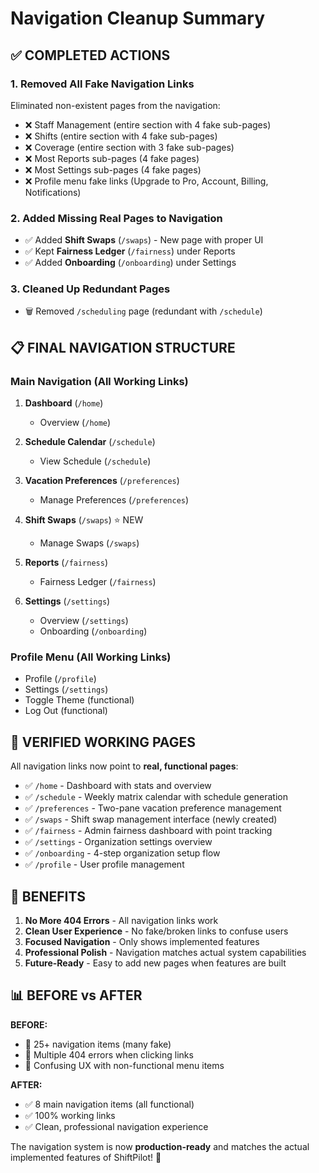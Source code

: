 # Navigation Cleanup Summary

## ✅ COMPLETED ACTIONS

### 1. **Removed All Fake Navigation Links**
Eliminated non-existent pages from the navigation:
- ❌ Staff Management (entire section with 4 fake sub-pages)
- ❌ Shifts (entire section with 4 fake sub-pages) 
- ❌ Coverage (entire section with 3 fake sub-pages)
- ❌ Most Reports sub-pages (4 fake pages)
- ❌ Most Settings sub-pages (4 fake pages)
- ❌ Profile menu fake links (Upgrade to Pro, Account, Billing, Notifications)

### 2. **Added Missing Real Pages to Navigation**
- ✅ Added **Shift Swaps** (`/swaps`) - New page with proper UI
- ✅ Kept **Fairness Ledger** (`/fairness`) under Reports
- ✅ Added **Onboarding** (`/onboarding`) under Settings

### 3. **Cleaned Up Redundant Pages**
- 🗑️ Removed `/scheduling` page (redundant with `/schedule`)

## 📋 FINAL NAVIGATION STRUCTURE

### **Main Navigation (All Working Links)**
1. **Dashboard** (`/home`)
   - Overview (`/home`)

2. **Schedule Calendar** (`/schedule`)
   - View Schedule (`/schedule`)

3. **Vacation Preferences** (`/preferences`)
   - Manage Preferences (`/preferences`)

4. **Shift Swaps** (`/swaps`) ⭐ NEW
   - Manage Swaps (`/swaps`)

5. **Reports** (`/fairness`)
   - Fairness Ledger (`/fairness`)

6. **Settings** (`/settings`)
   - Overview (`/settings`)
   - Onboarding (`/onboarding`)

### **Profile Menu (All Working Links)**
- Profile (`/profile`)
- Settings (`/settings`)
- Toggle Theme (functional)
- Log Out (functional)

## 🎯 VERIFIED WORKING PAGES

All navigation links now point to **real, functional pages**:

- ✅ `/home` - Dashboard with stats and overview
- ✅ `/schedule` - Weekly matrix calendar with schedule generation
- ✅ `/preferences` - Two-pane vacation preference management
- ✅ `/swaps` - Shift swap management interface (newly created)
- ✅ `/fairness` - Admin fairness dashboard with point tracking
- ✅ `/settings` - Organization settings overview
- ✅ `/onboarding` - 4-step organization setup flow
- ✅ `/profile` - User profile management

## 🚀 BENEFITS

1. **No More 404 Errors** - All navigation links work
2. **Clean User Experience** - No fake/broken links to confuse users
3. **Focused Navigation** - Only shows implemented features
4. **Professional Polish** - Navigation matches actual system capabilities
5. **Future-Ready** - Easy to add new pages when features are built

## 📊 BEFORE vs AFTER

**BEFORE:**
- 🔴 25+ navigation items (many fake)
- 🔴 Multiple 404 errors when clicking links
- 🔴 Confusing UX with non-functional menu items

**AFTER:**
- ✅ 8 main navigation items (all functional)
- ✅ 100% working links
- ✅ Clean, professional navigation experience

The navigation system is now **production-ready** and matches the actual implemented features of ShiftPilot! 🎉
